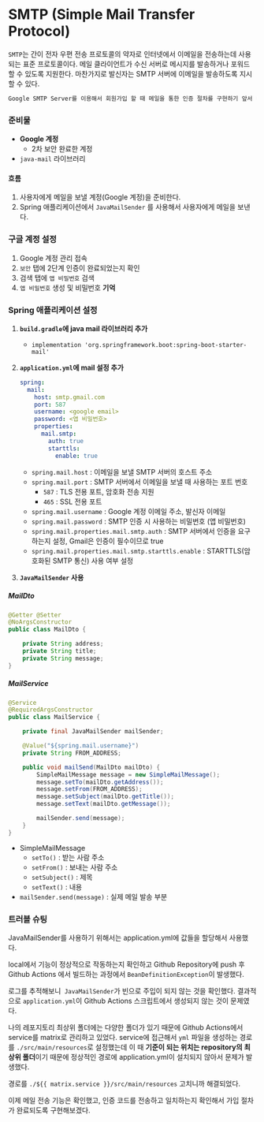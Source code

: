 # SMTP (Simple Mail Transfer Protocol)

`SMTP`는  간이 전자 우편 전송 프로토콜의 약자로 인터넷에서 이메일을 전송하는데 사용되는 표준 프로토콜이다. 메일 클라이언트가 수신 서버로 메시지를 발송하거나 포워드 할 수 있도록 지원한다. 마찬가지로 발신자는 SMTP 서버에 이메일을 발송하도록 지시할 수 있다.



```sh
Google SMTP Server를 이용해서 회원가입 할 때 메일을 통한 인증 절차를 구현하기 앞서 메일 전송 기능을 구현해보고자 한다.
```



### 준비물

- **Google 계정**
  - 2차 보안 완료한 계정
- `java-mail` 라이브러리



#### 흐름

1. 사용자에게 메일을 보낼 계정(Google 계정)을 준비한다.
2. Spring 애플리케이션에서 `JavaMailSender` 를 사용해서 사용자에게 메일을 보낸다.



### 구글 계정 설정

1. Google 계정 관리 접속
2. `보안` 탭에 2단계 인증이 완료되었는지 확인
3. 검색 탭에 `앱 비밀번호` 검색
4. `앱 비밀번호` 생성 및 비밀번호 **기억**



### Spring 애플리케이션 설정

1. **`build.gradle`에 java mail 라이브러리 추가**

   - `implementation 'org.springframework.boot:spring-boot-starter-mail'`

2. **`application.yml`에 mail 설정 추가**

   ```yaml
   spring:
     mail:
       host: smtp.gmail.com
       port: 587
       username: <google email>
       password: <앱 비밀번호>
       properties:
         mail.smtp:
           auth: true
           starttls:
             enable: true
   ```

   - `spring.mail.host` : 이메일을 보낼 SMTP 서버의 호스트 주소
   - `spring.mail.port` : SMTP 서버에서 이메일을 보낼 때 사용하는 포트 번호
     - `587` : TLS 전용 포트, 암호화 전송 지원
     - `465` : SSL 전용 포트
   - `spring.mail.username` : Google 계정 이메일 주소, 발신자 이메일
   - `spring.mail.password` : SMTP 인증 시 사용하는 비밀번호 (앱 비밀번호)
   - `spring.mail.properties.mail.smtp.auth` : SMTP 서버에서 인증을 요구하는지 설정, Gmail은 인증이 필수이므로 true
   - `spring.mail.properties.mail.smtp.starttls.enable` : STARTTLS(암호화된 SMTP 통신) 사용 여부 설정

3. **`JavaMailSender` 사용**

##### MailDto

```java
@Getter @Setter
@NoArgsConstructor
public class MailDto {

    private String address;
    private String title;
    private String message;
}
```

##### MailService

```java
@Service
@RequiredArgsConstructor
public class MailService {

    private final JavaMailSender mailSender;

    @Value("${spring.mail.username}")
    private String FROM_ADDRESS;

    public void mailSend(MailDto mailDto) {
        SimpleMailMessage message = new SimpleMailMessage();
        message.setTo(mailDto.getAddress());
        message.setFrom(FROM_ADDRESS);
        message.setSubject(mailDto.getTitle());
        message.setText(mailDto.getMessage());

        mailSender.send(message);
    }
}
```

- SimpleMailMessage
  - `setTo()` : 받는 사람 주소
  - `setFrom()` : 보내는 사람 주소
  - `setSubject()` : 제목
  - `setText()` : 내용
- `mailSender.send(message)` : 실제 메일 발송 부분



### 트러블 슈팅

JavaMailSender를 사용하기 위해서는 application.yml에 값들을 할당해서 사용했다. 

local에서 기능이 정상적으로 작동하는지 확인하고 Github Repository에 push 후 Github Actions 에서 빌드하는 과정에서 `BeanDefinitionException`이 발생했다. 

로그를 추적해보니` JavaMailSender`가 빈으로 주입이 되지 않는 것을 확인했다. 결과적으로 `application.yml`이 Github Actions 스크립트에서 생성되지 않는 것이 문제였다.

나의 레포지토리 최상위 폴더에는 다양한 폴더가 있기 때문에 Github Actions에서 service를 matrix로 관리하고 있었다. service에 접근해서 `yml` 파일을 생성하는 경로를 `./src/main/resources`로 설정했는데 이 때 **기준이 되는 위치는 repository의 최상위 폴더**이기 때문에 정상적인 경로에 application.yml이 설치되지 않아서 문제가 발생했다.

경로를 `./${{ matrix.service }}/src/main/resources` 고치니까 해결되었다.



이제 메일 전송 기능은 확인했고, 인증 코드를 전송하고 일치하는지 확인해서 가입 절차가 완료되도록 구현해보겠다.